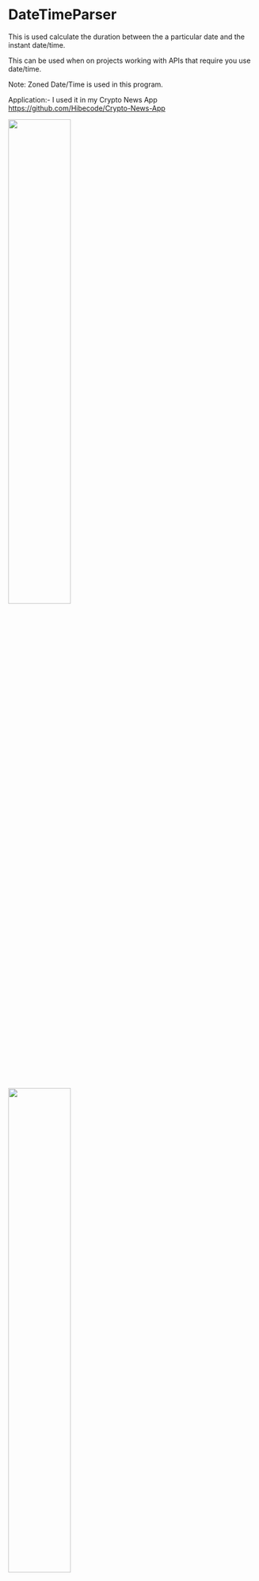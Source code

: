 # DateTimeParser

This is used calculate the duration between the a particular date and the instant date/time.

This can be used when on projects working with APIs that require you use date/time.

Note: Zoned Date/Time is used in this program.

Application:- I used it in my Crypto News App https://github.com/Hibecode/Crypto-News-App

<img src= "https://user-images.githubusercontent.com/72460215/175774226-33fd5701-3e67-4d08-97f2-3d3948224963.png" width="50%" height="50%">

<img src="https://user-images.githubusercontent.com/72460215/175774228-51f08b25-6120-4a65-97f5-8bf7a9889ac7.png" width="50%" height="50%">


